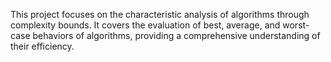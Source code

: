 This project focuses on the characteristic analysis of algorithms through complexity bounds. It covers the evaluation of best, average, and worst-case behaviors of algorithms, providing a comprehensive understanding of their efficiency.